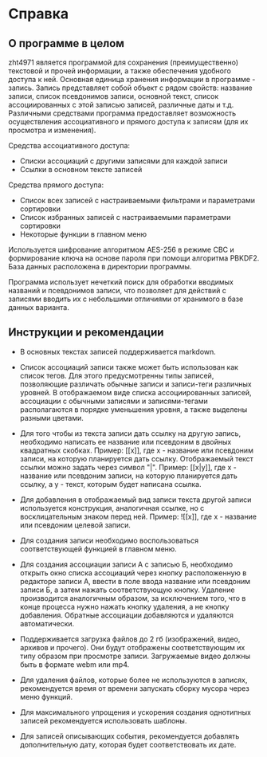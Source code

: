 # Справка


## О программе в целом

zht4971 является программой для сохранения (преимущественно) текстовой и прочей информации,
а также обеспечения удобного доступа к ней. 
Основная единица хранения информации в программе - запись.
Запись представляет собой объект с рядом свойств:
название записи, список псевдонимов записи, основной текст, список ассоциированных с этой записью 
записей, различные даты и т.д. Различными средствами программа предоставляет возможность
осуществления ассоциативного
и прямого доступа к записям (для их просмотра и изменения).

Средства ассоциативного доступа:

- Списки ассоциаций с другими записями для каждой записи
- Ссылки в основном тексте записей

Средства прямого доступа:

- Список всех записей с настраиваемыми фильтрами и параметрами сортировки
- Список избранных записей с настраиваемыми параметрами сортировки
- Некоторые функции в главном меню

Используется шифрование алгоритмом AES-256 в режиме CBC и формирование ключа на основе пароля при
помощи алгоритма PBKDF2. База данных расположена в директории программы.

Программа использует нечеткий поиск для обработки вводимых названий и псевдонимов записи,
что позволяет для действий с записями вводить их с небольшими отличиями от хранимого в базе
данных варианта. 

## Инструкции и рекомендации

- В основных текстах записей поддерживается markdown.

- Список ассоциаций записи также может быть использован как список тегов. Для этого
предусмотренны типы записей, позволяющие различать обычные записи и записи-теги различных
уровней. В отображаемом виде списка ассоциированных записей, ассоциации с 
обычными записями и записями-тегами
располагаются в порядке уменьшения уровня, а также выделены разными цветами.

- Для того чтобы из текста записи дать ссылку на другую запись, необходимо написать ее название или
псевдоним в двойных квадратных скобках. Пример: [[x]], где x - название или псевдоним записи, на
которую планируется дать ссылку. Отображаемый текст ссылки можно задать через символ "|". Пример:
[[x|y]], где x - название или псевдоним записи, на которую планируется дать ссылку, а y - текст,
которым будет написана ссылка.

- Для добавления в отображаемый вид записи текста другой записи используется конструкция,
аналогичная ссылке, но с восклицательным знаком перед ней. Пример: ![[x]], где x - название
или псевдоним целевой записи.

- Для создания записи необходимо воспользоваться соответствующей функцией в главном меню.

- Для создания ассоциации записи А с записью Б,
необходимо открыть окно списка ассоциаций через кнопку расположенную в редакторе записи А, ввести
в поле ввода название или псевдоним записи Б, а затем нажать соответствующую кнопку. Удаление
производится аналогичным образом, за исключением того, что в конце процесса нужно нажать кнопку
удаления, а не кнопку добавления. Обратные ассоциации добавляются и удаляются автоматически.  

- Поддерживается загрузка файлов до 2 гб (изображений, видео, архивов и прочего). 
Они будут отображены соответствующим их типу
образом при просмотре записи. Загружаемые видео должны быть в формате webm или mp4.

- Для удаления файлов, которые более не используются в записях, рекомендуется время от времени
запускать сборку мусора через меню функций.

- Для максимального упрощения и ускорения создания однотипных записей рекомендуется
использовать шаблоны.

- Для записей описывающих события, рекомендуется добавлять дополнительную дату, которая
будет соответствовать их дате.
